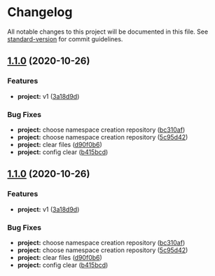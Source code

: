 # Changelog

All notable changes to this project will be documented in this file. See [standard-version](https://github.com/conventional-changelog/standard-version) for commit guidelines.

## [1.1.0](https://github.com/Xipotera/gui-project-creator/compare/v1.0.0...v1.1.0) (2020-10-26)


### Features

* **project:** v1 ([3a18d9d](https://github.com/Xipotera/gui-project-creator/commit/3a18d9d74233743478572a05bfe0e77fbd1fd9c8))


### Bug Fixes

* **project:** choose namespace creation repository ([bc310af](https://github.com/Xipotera/gui-project-creator/commit/bc310af07dbb1bbab8f16f008800fadbf306df4e))
* **project:** choose namespace creation repository ([5c95d42](https://github.com/Xipotera/gui-project-creator/commit/5c95d420ccb5ace5fa9dd43e30a2eb5d6e0f350f))
* **project:** clear files ([d90f0b6](https://github.com/Xipotera/gui-project-creator/commit/d90f0b659d6ca10c1181f7ce3461795a016a928a))
* **project:** config clear ([b415bcd](https://github.com/Xipotera/gui-project-creator/commit/b415bcdbc01f649edaf8094d1d1a33d401372d3b))

## [1.1.0](https://github.com/Xipotera/gui-project-creator/compare/v1.0.0...v1.1.0) (2020-10-26)


### Features

* **project:** v1 ([3a18d9d](https://github.com/Xipotera/gui-project-creator/commit/3a18d9d74233743478572a05bfe0e77fbd1fd9c8))


### Bug Fixes

* **project:** choose namespace creation repository ([bc310af](https://github.com/Xipotera/gui-project-creator/commit/bc310af07dbb1bbab8f16f008800fadbf306df4e))
* **project:** choose namespace creation repository ([5c95d42](https://github.com/Xipotera/gui-project-creator/commit/5c95d420ccb5ace5fa9dd43e30a2eb5d6e0f350f))
* **project:** clear files ([d90f0b6](https://github.com/Xipotera/gui-project-creator/commit/d90f0b659d6ca10c1181f7ce3461795a016a928a))
* **project:** config clear ([b415bcd](https://github.com/Xipotera/gui-project-creator/commit/b415bcdbc01f649edaf8094d1d1a33d401372d3b))
